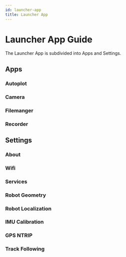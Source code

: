 ```yaml
---
id: launcher-app
title: Launcher App
---
```


# Launcher App Guide

The Launcher App is subdivided into Apps and Settings.

## Apps

### Autoplot

### Camera

### Filemanger

### Recorder

## Settings

### About

### Wifi

### Services

### Robot Geometry

### Robot Localization

### IMU Calibration

### GPS NTRIP

### Track Following